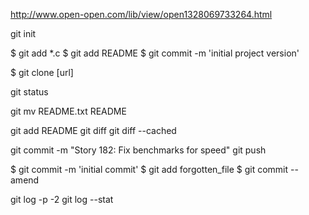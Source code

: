 http://www.open-open.com/lib/view/open1328069733264.html

git init

$ git add *.c
$ git add README
$ git commit -m 'initial project version'

$ git clone [url] 

git status

git mv  README.txt README

git add README
git diff
git diff --cached 

git commit -m "Story 182: Fix benchmarks for speed"
git push

$ git commit -m 'initial commit'
$ git add forgotten_file
$ git commit --amend

git log -p -2
git log --stat 
